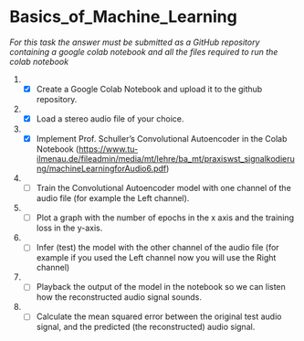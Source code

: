 # Basics_of_Machine_Learning
*For this task the answer must be submitted as a GitHub repository containing a google colab notebook and all the files required to run the colab notebook*
01. - [x] Create a Google Colab Notebook and upload it to the github repository.
02. - [x] Load a stereo audio file of your choice.
03. - [x] Implement Prof. Schuller’s Convolutional Autoencoder in the Colab Notebook (https://www.tu-ilmenau.de/fileadmin/media/mt/lehre/ba_mt/praxiswst_signalkodierung/machineLearningforAudio6.pdf)
04. - [ ] Train the Convolutional Autoencoder model with one channel of the audio file (for example the Left channel).
05. - [ ] Plot a graph with the number of epochs in the x axis and the training loss in the y-axis.
06. - [ ] Infer (test) the model with the other channel of the audio file (for example if you used the Left channel now you will use the Right channel)
07. - [ ] Playback the output of the model in the notebook so we can listen how the reconstructed audio signal sounds.
08. - [ ] Calculate the mean squared error between the original test audio signal, and the predicted (the reconstructed) audio signal.
